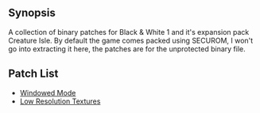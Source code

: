 ## Synopsis

A collection of binary patches for Black & White 1 and it's expansion pack Creature Isle.
By default the game comes packed using SECUROM, I won't go into extracting it here, the
patches are for the unprotected binary file.

## Patch List

* [Windowed Mode](patches/windowed_mode.md)
* [Low Resolution Textures](patches/low_res_textures.md)